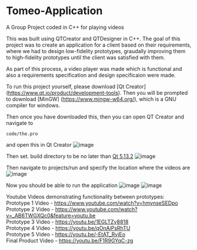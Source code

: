 # Tomeo-Application
A Group Project coded in C++ for playing videos

This was built using QTCreator and QTDesigner in C++. The goal of this project was to create an application for a client based on their requirements, where we had to design low-fidelity prototypes, graudally improving them to high-fidelity prototypes until the client was satisfied with them.

As part of this process, a video player was made which is functional and also a requirements specification and design specificaion were made.

To run this project yourself, please download [Qt Creator] (https://www.qt.io/product/development-tools). Then you will be prompted to download [MinGW] (https://www.mingw-w64.org/), which is a GNU compiler for windows.

Then once you have downloaded this, then you can open QT Creator and navigate to
```
code/the.pro
```
and open this in Qt Creator
![image](https://user-images.githubusercontent.com/58071586/160237453-e8e4e943-d3f5-4209-9b5b-f2fee6487a2e.png)

Then set. build directory to be no later than [Qt 5.13.2](https://www.qt.io/blog/qt-5.13.2-released)
![image](https://user-images.githubusercontent.com/58071586/160237380-3b0a5a8c-7a59-480d-9a81-5c2608b95df9.png)

Then navigate to projects/run and specify the location where the videos are
![image](https://user-images.githubusercontent.com/58071586/160237633-db5fb7bb-58cb-4caa-be99-87c4fe977ca2.png)


Now you should be able to run the application
![image](https://user-images.githubusercontent.com/58071586/160237466-a5f86ee4-c40e-42b0-abfa-26dc2bd0eff5.png)
![image](https://user-images.githubusercontent.com/58071586/160237642-b4125fb1-933f-4d9c-9271-79736e9ca702.png)

Youtube Videos demonstrating functionality between prototypes:<br/>
Prototype 1 Video - https://www.youtube.com/watch?v=hmynseSEDpo<br/>
Prototype 2 Video - https://www.youtube.com/watch?v=_AB6TWGXQc0&feature=youtu.be<br/>
Prototype 3 Video - https://youtu.be/1EGLTZy8818<br/>
Prototype 4 Video - https://youtu.be/qOnAiPsRhTU<br/>
Prototype 5 Video - https://youtu.be/-EtAT_RvjEo<br/>
Final Product Video - https://youtu.be/F1R9GYqC-zg<br/>
